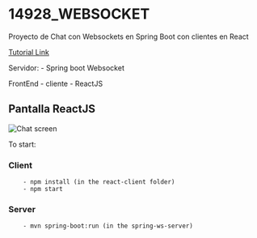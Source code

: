 # 14928_WEBSOCKET
Proyecto de Chat con Websockets en Spring Boot con clientes en React

[Tutorial Link](https://youtu.be/o_IjEDAuo8Y)

Servidor:
    - Spring boot Websocket

FrontEnd - cliente
    - ReactJS

## Pantalla ReactJS

![Chat screen](img/chat_screen.jpg "Chat screen")

To start:
    
### Client
        - npm install (in the react-client folder)
        - npm start
    
### Server
        - mvn spring-boot:run (in the spring-ws-server)
